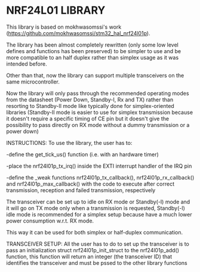 # NRF24L01 LIBRARY

This library is based on mokhwasomssi's work (https://github.com/mokhwasomssi/stm32_hal_nrf24l01p).

The library has been almost completely rewritten (only some low level defines and
functions has been preserved) to be simpler to use and be more compatible to an
half duplex rather than simplex usage as it was intended before.

Other than that, now the library can support multiple transceivers on the same microcontroller.

Now the library will only pass through the recommended operating modes from the datasheet
(Power Down, Standby-I, Rx and TX) rather than resorting to Standby-II mode like typically
done for simplex-oriented libraries (Standby-II mode is easier to use for simplex transmission
because it doesn't require a specific timing of CE pin but it doesn't give the possibility to pass
directly on RX mode without a dummy transmission or a power down)

INSTRUCTIONS:
To use the library, the user has to:

-define the get_tick_us() function (i.e. with an hardware timer)

-place the nrf24l01p_tx_irq() inside the EXTI interrupt handler of the IRQ pin

-define the _weak functions nrf24l01p_tx_callback(), nrf24l01p_rx_callback() and nrf24l01p_max_callback()
with the code to execute after correct transmission, reception and failed transmission, respectively

The transceiver can be set up to idle on RX mode or Standby(-I) mode and it will go on TX mode
only when a transmission is requested, Standby(-I) idle mode is recommended for a simplex setup
because have a much lower power consumption w.r.t. RX mode.

This way it can be used for both simplex or half-duplex communication.

TRANSCEIVER SETUP:
All the user has to do to set up the transceiver is to pass an initialization struct nrf24l01p_init_struct
to the nrf24l01p_add() function, this function will return an integer (the transceiver ID) that identifies
the transceiver and must be pssed to the other library functions
